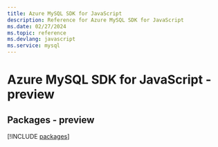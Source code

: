 ```yaml
---
title: Azure MySQL SDK for JavaScript
description: Reference for Azure MySQL SDK for JavaScript
ms.date: 02/27/2024
ms.topic: reference
ms.devlang: javascript
ms.service: mysql
---
```

# Azure MySQL SDK for JavaScript - preview
## Packages - preview
[!INCLUDE [packages](mysql-index.md)]